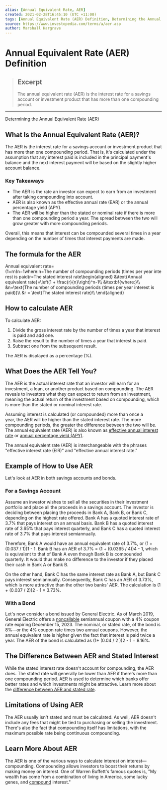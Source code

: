 ```yaml
---
alias: [Annual Equivalent Rate, AER]
created: 2021-02-28T16:45:10 (UTC +11:00)
tags: [Annual Equivalent Rate (AER) Definition, Determining the Annual Equivalent Rate (AER)]
source: https://www.investopedia.com/terms/a/aer.asp
author: Marshall Hargrave
---
```


# Annual Equivalent Rate (AER) Definition

> ## Excerpt
> The annual equivalent rate (AER) is the interest rate for a savings account or investment product that has more than one compounding period.

---

Determining the Annual Equivalent Rate (AER)
## What Is the Annual Equivalent Rate (AER)?

The AER is the interest rate for a savings account or investment product that has more than one compounding period. That is, it's calculated under the assumption that any interest paid is included in the principal payment's balance and the next interest payment will be based on the slightly higher account balance.

### Key Takeaways

-   The AER is the rate an investor can expect to earn from an investment after taking compounding into account.
-   AER is also known as the effective annual rate (EAR) or the annual percentage yield (APY).
-   The AER will be higher than the stated or nominal rate if there is more than one compounding period a year. The spread between the two will grow greater with more compounding periods.

Overall, this means that interest can be compounded several times in a year depending on the number of times that interest payments are made.

## The formula for the AER

Annual equivalent rate\=(1+rn)n−1where:n\=The number of compounding periods (times per year interest is paid)r\=The stated interest rate\\begin{aligned} &\\text{Annual equivalent rate}=\\left(1 + \\frac{r}{n}\\right)^n-1\\\\ &\\textbf{where:}\\\\ &n=\\text{The number of compounding periods (times per year interest is paid)}\\\\ &r = \\text{The stated interest rate}\\\\ \\end{aligned}

## How to calculate AER

To calculate AER:

1.  Divide the gross interest rate by the number of times a year that interest is paid and add one.
2.  Raise the result to the number of times a year that interest is paid.
3.  Subtract one from the subsequent result.

The AER is displayed as a percentage (%).

## What Does the AER Tell You?

The AER is the actual interest rate that an investor will earn for an investment, a loan, or another product based on compounding. The AER reveals to investors what they can expect to return from an investment, meaning the actual return of the investment based on compounding, which is more than the stated or nominal interest rate.

Assuming interest is calculated (or compounded) more than once a year, the AER will be higher than the stated interest rate. The more compounding periods, the greater the difference between the two will be. The annual equivalent rate (AER) is also known as [effective annual interest rate](https://www.investopedia.com/terms/e/effectiveinterest.asp) or [annual percentage yield (APY)](https://www.investopedia.com/terms/a/apy.asp).

The annual equivalent rate (AER) is interchangeable with the phrases "effective interest rate (EIR)" and "effective annual interest rate."

## Example of How to Use AER

Let's look at AER in both savings accounts and bonds.

### For a Savings Account

Assume an investor wishes to sell all the securities in their investment portfolio and place all the proceeds in a savings account. The investor is deciding between placing the proceeds in Bank A, Bank B, or Bank C, depending on the highest rate offered. Bank A has a quoted interest rate of 3.7% that pays interest on an annual basis. Bank B has a quoted interest rate of 3.65% that pays interest quarterly, and Bank C has a quoted interest rate of 3.7% that pays interest semiannually.

Therefore, Bank A would have an annual equivalent rate of 3.7%, or (1 + (0.037 / 1))1 - 1. Bank B has an AER of 3.7% = (1 + (0.0365 / 4))4 - 1, which is equivalent to that of Bank A even though Bank B is compounded quarterly. It would thus make no difference to the investor if they placed their cash in Bank A or Bank B.

On the other hand, Bank C has the same interest rate as Bank A, but Bank C pays interest semiannually. Consequently, Bank C has an AER of 3.73%, which is more attractive than the other two banks' AER. The calculation is (1 + (0.037 / 2))2 - 1 = 3.73%.

### With a Bond

Let's now consider a bond issued by General Electric. As of March 2019, General Electric offers a [noncallable](https://www.investopedia.com/terms/n/noncallable.asp) semiannual coupon with a 4% coupon rate expiring December 15, 2023. The nominal, or stated rate, of the bond is 8%—or the 4% coupon rate times two annual coupons. However, the annual equivalent rate is higher given the fact that interest is paid twice a year. The AER of the bond is calculated as (1+ (0.04 / 2 ))2 - 1 = 8.16%.

## The Difference Between AER and Stated Interest

While the stated interest rate doesn't account for compounding, the AER does. The stated rate will generally be lower than AER if there's more than one compounding period. AER is used to determine which banks offer better rates and which investments might be attractive. Learn more about the [difference between AER and stated rate](https://www.investopedia.com/ask/answers/04/031804.asp).

## Limitations of Using AER

The AER usually isn't stated and must be calculated. As well, AER doesn't include any fees that might be tied to purchasing or selling the investment. There's also the fact that compounding itself has limitations, with the maximum possible rate being continuous compounding.

## Learn More About AER

The AER is one of the various ways to calculate interest on interest—compounding. Compounding allows investors to boost their returns by making money on interest. One of Warren Buffett's famous quotes is, "My wealth has come from a combination of living in America, some lucky genes, and [compound](https://www.investopedia.com/terms/c/compounding.asp) interest."
